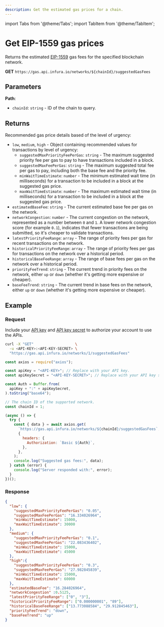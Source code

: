 ```yaml
---
description: Get the estimated gas prices for a chain.
---
```


import Tabs from '@theme/Tabs';
import TabItem from '@theme/TabItem';

# Get EIP-1559 gas prices

Returns the estimated [EIP-1559](https://eips.ethereum.org/EIPS/eip-1559) gas fees for the specified
blockchain network.

**GET** `https://gas.api.infura.io/networks/${chainId}/suggestedGasFees`

## Parameters

**Path**:

- `chainId`: `string` - ID of the chain to query.

## Returns

Recommended gas price details based of the level of urgency:

- `low`, `medium`, `high` - Object containing recommended values for transactions by level of urgency:
  - `suggestedMaxPriorityFeePerGas`: `string` - The maximum suggested priority fee per gas to pay
    to have transactions included in a block.
  - `suggestedMaxFeePerGas`: `string` - The maximum suggested total fee per gas to pay, including
    both the base fee and the priority fee.
  - `minWaitTimeEstimate`: `number` - The minimum estimated wait time (in milliseconds) for a
    transaction to be included in a block at the suggested gas price.
  - `maxWaitTimeEstimate`: `number` - The maximum estimated wait time (in milliseconds) for a
    transaction to be included in a block at the suggested gas price.
- `estimatedBaseFee`: `string` - The current estimated base fee per gas on the network.
- `networkCongestion`: `number` - The current congestion on the network, represented as a number
  between `0` and `1`.
  A lower network congestion score (for example `0.1`), indicates that fewer transactions are being
  submitted, so it's cheaper to validate transactions.
- `latestPriorityFeeRange`: `array` - The range of priority fees per gas for recent transactions on
  the network.
- `historicalPriorityFeeRange`: `array` - The range of priority fees per gas for transactions on the
  network over a historical period.
- `historicalBaseFeeRange`: `array` - The range of base fees per gas on the network over a
  historical period.
- `priorityFeeTrend`: `string` - The current trend in priority fees on the network, either `up` or
  `down` (whether it's getting more expensive or cheaper).
- `baseFeeTrend`: `string` - The current trend in base fees on the network, either `up` or
  `down` (whether it's getting more expensive or cheaper).

## Example

### Request

Include your [API key](https://docs.infura.io/networks/ethereum/how-to/secure-a-project/project-id)
and [API key secret](https://docs.infura.io/networks/ethereum/how-to/secure-a-project/project-secret)
to authorize your account to use the APIs.

<Tabs>
<TabItem value="cURL">

```bash
curl -X "GET"                   \
  -u <API-KEY>:<API-KEY-SECRET> \
  "https://gas.api.infura.io/networks/1/suggestedGasFees"
```

</TabItem>
<TabItem value="JavaScript">

```javascript
const axios = require("axios");

const apiKey = "<API-KEY>"; // Replace with your API key.
const apiKeySecret = "<API-KEY-SECRET>"; // Replace with your API key secret.

const Auth = Buffer.from(
  apiKey + ":" + apiKeySecret,
).toString("base64");

// The chain ID of the supported network.
const chainId = 1;

(async () => {
  try {
    const { data } = await axios.get(
      `https://gas.api.infura.io/networks/${chainId}/suggestedGasFees`,
      {
        headers: {
          Authorization: `Basic ${Auth}`,
        },
      },
    );
    console.log("Suggested gas fees:", data);
  } catch (error) {
    console.log("Server responded with:", error);
  }
})();
```

</TabItem>
</Tabs>

### Response

```json
{
  "low": {
    "suggestedMaxPriorityFeePerGas": "0.05",
    "suggestedMaxFeePerGas": "16.334026964",
    "minWaitTimeEstimate": 15000,
    "maxWaitTimeEstimate": 30000
  },
  "medium": {
    "suggestedMaxPriorityFeePerGas": "0.1",
    "suggestedMaxFeePerGas": "22.083436402",
    "minWaitTimeEstimate": 15000,
    "maxWaitTimeEstimate": 45000
  },
  "high":{
    "suggestedMaxPriorityFeePerGas": "0.3",
    "suggestedMaxFeePerGas": "27.982845839",
    "minWaitTimeEstimate": 15000,
    "maxWaitTimeEstimate": 60000
  },
  "estimatedBaseFee": "16.284026964",
  "networkCongestion" :0.5125,
  "latestPriorityFeeRange": ["0", "3"],
  "historicalPriorityFeeRange": ["0.000000001", "89"],
  "historicalBaseFeeRange": ["13.773088584", "29.912845463"],
  "priorityFeeTrend": "down",
  "baseFeeTrend": "up"
}
```
